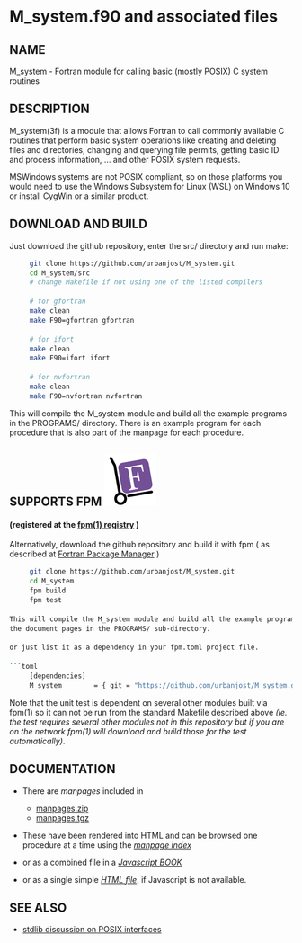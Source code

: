# M_system.f90 and associated files

## NAME

   M_system - Fortran module for calling basic (mostly POSIX) C system routines

## DESCRIPTION

M_system(3f) is a module that allows Fortran to call commonly available C
routines that perform basic system operations like creating and deleting
files and directories, changing and querying file permits, getting basic
ID and process information, ... and other POSIX system requests.

MSWindows systems are not POSIX compliant, so on those platforms you
would need to use the Windows Subsystem for Linux (WSL) on Windows 10
or install CygWin or a similar product.

## DOWNLOAD AND BUILD

Just download the github repository, enter the src/ directory and run make:

```bash
     git clone https://github.com/urbanjost/M_system.git
     cd M_system/src
     # change Makefile if not using one of the listed compilers
     
     # for gfortran
     make clean
     make F90=gfortran gfortran
     
     # for ifort
     make clean
     make F90=ifort ifort

     # for nvfortran
     make clean
     make F90=nvfortran nvfortran
```
This will compile the M_system module and build all the example programs
in the PROGRAMS/ directory. There is an example program for each procedure
that is also part of the manpage for each procedure.


## SUPPORTS FPM ![fpm](docs/images/fpm_logo.gif)
#### (registered at the [fpm(1) registry](https://github.com/fortran-lang/fpm-registry) )

Alternatively, download the github repository and build it with 
fpm ( as described at [Fortran Package Manager](https://github.com/fortran-lang/fpm) )

```bash
     git clone https://github.com/urbanjost/M_system.git
     cd M_system
     fpm build
     fpm test

This will compile the M_system module and build all the example programs from
the document pages in the PROGRAMS/ sub-directory.

or just list it as a dependency in your fpm.toml project file.

```toml
     [dependencies]
     M_system        = { git = "https://github.com/urbanjost/M_system.git" }
```

Note that the unit test is dependent on several other modules built via
fpm(1) so it can not be run from the standard Makefile described above
_(ie. the test requires several other modules not in this repository but
if you are on the network fpm(1) will download and build those for the
test automatically)_.

## DOCUMENTATION

 + There are *manpages* included in 
    + [manpages.zip](docs/manpages.zip) 
    + [manpages.tgz](docs/manpages.tgz) 

 + These have been rendered into HTML and can be browsed one procedure at a time
   using the
   [*manpage index*](https://urbanjost.github.io/M_system/man3.html)

 + or as a combined file in a
   [*Javascript BOOK*](https://urbanjost.github.io/M_system/BOOK_M_system.html)

 + or as a single simple [*HTML file*](https://urbanjost.github.io/M_system/M_system.html).
   if Javascript is not available.
## SEE ALSO
 + [stdlib discussion on POSIX interfaces](https://github.com/fortran-lang/stdlib/issues/22#issuecomment-733021530)
